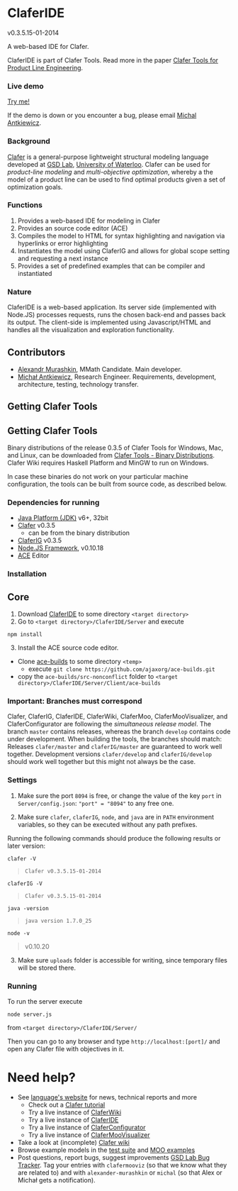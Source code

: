 ClaferIDE
===================

v0.3.5.15-01-2014

A web-based IDE for Clafer.

ClaferIDE is part of Clafer Tools. 
Read more in the paper [Clafer Tools for Product Line Engineering](http://gsd.uwaterloo.ca/publications/view/519).

### Live demo

[Try me!](http://t3-necsis.cs.uwaterloo.ca:8094/)

If the demo is down or you encounter a bug, please email [Michal Antkiewicz](mailto:mantkiew@gsd.uwaterloo.ca).

### Background

[Clafer](http://clafer.org) is a general-purpose lightweight structural modeling language developed at [GSD Lab](http://gsd.uwaterloo.ca/), [University of Waterloo](http://uwaterloo.ca). 
Clafer can be used for *product-line modeling* and *multi-objective optimization*, whereby a the model of a product line can be used to find optimal products given a set of optimization goals. 

### Functions

1. Provides a web-based IDE for modeling in Clafer
2. Provides an source code editor (ACE)
2. Compiles the model to HTML for syntax highlighting and navigation via hyperlinks or error highlighting
3. Instantiates the model using ClaferIG and allows for global scope setting and requesting a next instance
4. Provides a set of predefined examples that can be compiler and instantiated

### Nature

ClaferIDE is a web-based application. 
Its server side (implemented with Node.JS) processes requests, runs the chosen back-end and passes back its output.
The client-side is implemented using Javascript/HTML and handles all the visualization and exploration functionality.

Contributors
------------

* [Alexandr Murashkin](http://gsd.uwaterloo.ca/amurashk), MMath Candidate. Main developer.
* [Michał Antkiewicz](http://gsd.uwaterloo.ca/mantkiew), Research Engineer. Requirements, development, architecture, testing, technology transfer.

Getting Clafer Tools
--------------------

Getting Clafer Tools
--------------------

Binary distributions of the release 0.3.5 of Clafer Tools for Windows, Mac, and Linux, 
can be downloaded from [Clafer Tools - Binary Distributions](http://http://gsd.uwaterloo.ca/clafer-tools-binary-distributions). 
Clafer Wiki requires Haskell Platform and MinGW to run on Windows. 

In case these binaries do not work on your particular machine configuration, the tools can be built from source code, as described below.

### Dependencies for running

* [Java Platform (JDK)](http://www.oracle.com/technetwork/java/javase/downloads/index.html) v6+, 32bit
* [Clafer](https://github.com/gsdlab/clafer) v0.3.5
  * can be from the binary distribution
* [ClaferIG](https://github.com/gsdlab/claferIG) v0.3.5
* [Node.JS Framework](http://nodejs.org/download/), v0.10.18
* [ACE](http://ace.c9.io/) Editor

### Installation

Core
--------------------

1. Download [ClaferIDE](https://github.com/gsdlab/claferIDE) to some directory `<target directory>`
2. Go to `<target directory>/ClaferIDE/Server` and execute
	
 `npm install`

3. Install the ACE source code editor.

* Clone [ace-builds](https://github.com/ajaxorg/ace-builds/) to some directory `<temp>`
  * execute `git clone https://github.com/ajaxorg/ace-builds.git`
* copy the `ace-builds/src-nonconflict` folder to `<target directory>/ClaferIDE/Server/Client/ace-builds`

### Important: Branches must correspond

Clafer, ClaferIG, ClaferIDE, ClaferWiki, ClaferMoo,  ClaferMooVisualizer, and ClaferConfigurator are following the *simultaneous release model*. 
The branch `master` contains releases, whereas the branch `develop` contains code under development. 
When building the tools, the branches should match:
Releases `clafer/master` and `claferIG/master` are guaranteed to work well together.
Development versions `clafer/develop` and `claferIG/develop` should work well together but this might not always be the case.

### Settings

1. Make sure the port `8094` is free, or change the value of the key `port` in `Server/config.json`:
`"port" = "8094"` to any free one. 

2. Make sure `clafer`, `claferIG`, `node`, and `java` are in `PATH` environment variables, so they can be executed without any path prefixes.

Running the following commands should produce the following results or later version:

`clafer -V` 

> `Clafer v0.3.5.15-01-2014`

`claferIG -V` 

> `Clafer v0.3.5.15-01-2014`

`java -version`

> `java version 1.7.0_25`

`node -v`

>v0.10.20

3. Make sure `uploads` folder is accessible for writing, since temporary files will be stored there.

### Running

To run the server execute
	
`node server.js`
 
from `<target directory>/ClaferIDE/Server/`

Then you can go to any browser and type `http://localhost:[port]/` and open any Clafer file with objectives in it.

Need help?
==========
* See [language's website](http://clafer.org) for news, technical reports and more
  * Check out a [Clafer tutorial](http://t3-necsis.cs.uwaterloo.ca:8091/Tutorial/Intro)
  * Try a live instance of [ClaferWiki](http://t3-necsis.cs.uwaterloo.ca:8091)
  * Try a live instance of [ClaferIDE](http://t3-necsis.cs.uwaterloo.ca:8094)
  * Try a live instance of [ClaferConfigurator](http://t3-necsis.cs.uwaterloo.ca:8093)
  * Try a live instance of [ClaferMooVisualizer](http://t3-necsis.cs.uwaterloo.ca:8092)
* Take a look at (incomplete) [Clafer wiki](https://github.com/gsdlab/clafer/wiki)
* Browse example models in the [test suite](https://github.com/gsdlab/clafer/tree/master/test/positive) and [MOO examples](https://github.com/gsdlab/clafer/tree/master/spl_configurator/dataset)
* Post questions, report bugs, suggest improvements [GSD Lab Bug Tracker](http://gsd.uwaterloo.ca:8888/questions/). Tag your entries with `clafermooviz` (so that we know what they are related to) and with `alexander-murashkin` or `michal` (so that Alex or Michał gets a notification).
